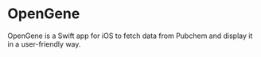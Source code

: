 # OpenGene

OpenGene is a Swift app for iOS to fetch data from 
Pubchem and display it in a user-friendly way.
